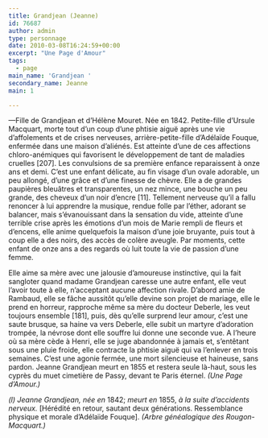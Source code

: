 ```yaml
---
title: Grandjean (Jeanne)
id: 76687
author: admin
type: personnage
date: 2010-03-08T16:24:59+00:00
excerpt: "Une Page d'Amour"
tags:
  - page
main_name: 'Grandjean '
secondary_name: Jeanne
main: 1

---
```

—Fille de Grandjean et d&rsquo;Hélène Mouret. Née en 1842. Petite-fille d&rsquo;Ursule Macquart, morte tout d&rsquo;un coup d&rsquo;une phtisie aiguë après une vie d&rsquo;affolements et de crises nerveuses, arrière-petite-fille d&rsquo;Adélaïde Fouque, enfermée dans une maison d&rsquo;aliénés. Est atteinte d&rsquo;une de ces affections chloro-anémiques qui favorisent le développement de tant de maladies cruelles [207]. Les convulsions de sa première enfance reparaissent à onze ans et demi. C&rsquo;est une enfant délicate, au fin visage d&rsquo;un ovale adorable, un peu allongé, d&rsquo;une grâce et d&rsquo;une finesse de chèvre. Elle a de grandes paupières bleuâtres et transparentes, un nez mince, une bouche un peu grande, des cheveux d&rsquo;un noir d&rsquo;encre [11]. Tellement nerveuse qu&rsquo;il a fallu renoncer à lui apprendre la musique, rendue folle par l&rsquo;éther, adorant se balancer, mais s&rsquo;évanouissant dans la sensation du vide, atteinte d&rsquo;une terrible crise après les émotions d&rsquo;un mois de Marie rempli de fleurs et d&rsquo;encens, elle anime quelquefois la maison d&rsquo;une joie bruyante, puis tout à coup elle a des noirs, des accès de colère aveugle. Par moments, cette enfant de onze ans a des regards où luit toute la vie de passion d&rsquo;une femme.

Elle aime sa mère avec une jalousie d&rsquo;amoureuse instinctive, qui la fait sangloter quand madame Grandjean caresse une autre enfant, elle veut l&rsquo;avoir toute à elle, n&rsquo;acceptant aucune affection rivale. D&rsquo;abord amie de Rambaud, elle se fâche aussitôt qu&rsquo;elle devine son projet de mariage, elle le prend en horreur, rapproche même sa mère du docteur Deberle, les veut toujours ensemble [181], puis, dès qu&rsquo;elle surprend leur amour, c&rsquo;est une saute brusque, sa haine va vers Deberle, elle subit un martyre d&rsquo;adoration trompée, la névrose dont elle souffre lui donne une seconde vue. A l&rsquo;heure où sa mère cède à Henri, elle se juge abandonnée à jamais et, s&rsquo;entêtant sous une pluie froide, elle contracte la phtisie aiguë qui va l&rsquo;enlever en trois semaines. C&rsquo;est une agonie fermée, une mort silencieuse et haineuse, sans pardon. Jeanne Grandjean meurt en 1855 et restera seule là-haut, sous les cyprès du muet cimetière de Passy, devant te Paris éternel. _(Une Page d&rsquo;Amour.)_

_(l) Jeanne Grandjean, née en_ 1842; _meurt en_ 1855, _à la suite d&rsquo;accidents nerveux._ [Hérédité en retour, sautant deux générations. Ressemblance physique et morale d&rsquo;Adélaïde Fouque]. _(Arbre généalogique des Rougon-Macquart.)_
